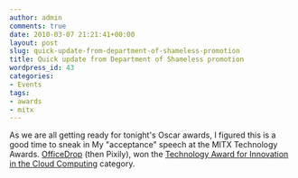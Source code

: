 ```yaml
---
author: admin
comments: true
date: 2010-03-07 21:21:41+00:00
layout: post
slug: quick-update-from-department-of-shameless-promotion
title: Quick update from Department of Shameless promotion
wordpress_id: 43
categories:
- Events
tags:
- awards
- mitx
---
```


As we are all getting ready for tonight's Oscar awards, I figured this is a good time to sneak in My "acceptance" speech at the MITX Technology Awards. [OfficeDrop](http://www.officedrop.com) (then Pixily), won the [Technology Award for Innovation in the Cloud Computing]( http://www.mitxawards.org/technology/Agencies/p-r/Pixily.aspx ) category.


